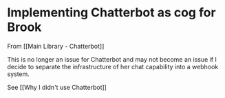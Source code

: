 # Implementing Chatterbot as cog for Brook

From [[Main Library - Chatterbot]]

This is no longer an issue for Chatterbot and may not become an issue if I decide to separate the infrastructure of her chat capability into a webhook system. 

See [[Why I didn't use Chatterbot]]